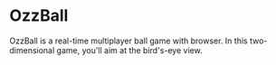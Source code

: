 # OzzBall
OzzBall is a real-time multiplayer ball game with browser. In this two-dimensional game, you'll aim at the bird's-eye view.
